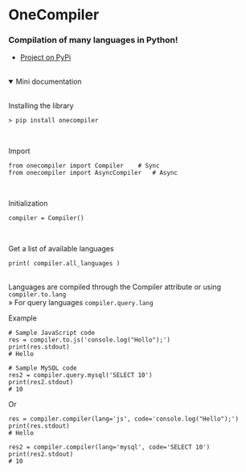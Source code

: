 # OneCompiler
### Compilation of many languages in Python!

- [Project on PyPi](https://pypi.org/project/onecompiler/)

<br>
<details open>
<summary> Mini documentation </summary> <br>

Installing the library
```
> pip install onecompiler
```
<br>

Import
```
from onecompiler import Compiler	# Sync
from onecompiler import AsyncCompiler	# Async
```
<br>

Initialization
```
compiler = Compiler()
```
<br>

Get a list of available languages
```
print( compiler.all_languages )
```


<br>
Languages are compiled through the Compiler attribute or using <code>compiler.to.lang</code> <br>
» For query languages <code>compiler.query.lang</code>
<br>
	
Example
```
# Sample JavaScript code
res = compiler.to.js('console.log("Hello");')
print(res.stdout)
# Hello

# Sample MySQL code
res2 = compiler.query.mysql('SELECT 10')
print(res2.stdout)
# 10
```	
Or
```
res = compiler.compiler(lang='js', code='console.log("Hello");')
print(res.stdout)
# Hello

res2 = compiler.compiler(lang='mysql', code='SELECT 10')
print(res2.stdout)
# 10
```



